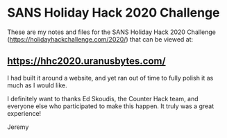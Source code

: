 # SANS Holiday Hack 2020 Challenge
These are my notes and files for the SANS Holiday Hack 2020 Challenge (https://holidayhackchallenge.com/2020/) that can be viewed at: 

## https://hhc2020.uranusbytes.com/

I had built it around a website, and yet ran out of time to fully polish it as much as I would like.

I definitely want to thanks Ed Skoudis, the Counter Hack team, and everyone else who participated to make this happen.  It truly was a great experience!

Jeremy
